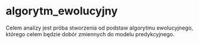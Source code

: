 # algorytm_ewolucyjny
Celem analizy jest próba stworzenia od podstaw algorytmu ewolucyjnego, którego celem będzie dobór zmiennych do modelu predykcyjnego.
